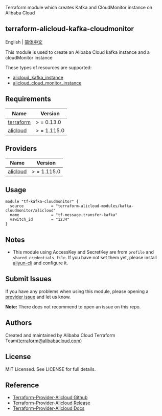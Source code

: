 Terraform module which creates Kafka and CloudMonitor instance on Alibaba Cloud  

terraform-alicloud-kafka-cloudmonitor
---

English | [简体中文](README-CN.md)

This module is used to create an Alibaba Cloud kafka instance and a cloudMonitor instance

These types of resources are supported:

* [alicloud_kafka_instance](https://registry.terraform.io/providers/aliyun/alicloud/latest/docs/resources/alikafka_instance)
* [alicloud_cloud_monitor_instance](https://registry.terraform.io/providers/aliyun/alicloud/latest/docs/resources/cms_alarm)



## Requirements

| Name | Version |
|------|---------|
| <a name="requirement_terraform"></a> [terraform](#requirement\_terraform) | > = 0.13.0 |
| <a name="requirement_alicloud"></a> [alicloud](#requirement\_alicloud) | > = 1.115.0 |

## Providers

| Name | Version |
|------|---------|
| <a name="provider_alicloud"></a> [alicloud](#provider\_alicloud) | > = 1.115.0 |

## Usage

```hcl
module "tf-kafka-cloudmonitor" {
  source            = "terraform-alicloud-modules/kafka-cloudmonitor/alicloud"
  name              = "tf-message-transfer-kafka"
  vswitch_id        = "1234"
}
```

## Notes

* This module using AccessKey and SecretKey are from `profile` and `shared_credentials_file`. If you have not set them
  yet, please install [aliyun-cli](https://github.com/aliyun/aliyun-cli#installation) and configure it.

## Submit Issues

If you have any problems when using this module, please opening
a [provider issue](https://github.com/aliyun/terraform-provider-alicloud/issues/new) and let us know.

**Note:** There does not recommend to open an issue on this repo.

## Authors

Created and maintained by Alibaba Cloud Terraform Team(terraform@alibabacloud.com)

## License

MIT Licensed. See LICENSE for full details.

## Reference

* [Terraform-Provider-Alicloud Github](https://github.com/aliyun/terraform-provider-alicloud)
* [Terraform-Provider-Alicloud Release](https://releases.hashicorp.com/terraform-provider-alicloud/)
* [Terraform-Provider-Alicloud Docs](https://registry.terraform.io/providers/aliyun/alicloud/latest/docs)
